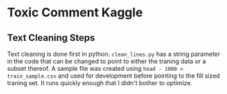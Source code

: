# Toxic Comment Kaggle 

## Text Cleaning Steps
Text cleaning is done first in python. `clean_lines.py` has a string parameter in the code that can be changed to point to either the traning data or a subset thereof. A sample file was created using `head - 1000 > train_sample.csv` and used for development before pointing to the fill sized traning set. It runs quickly enough that I didn't bother to optimize.